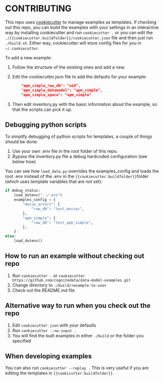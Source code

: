 # CONTRIBUTING

This repo uses [cookiecutter](https://cookiecutter.readthedocs.io/en/stable/index.html) to manage examples
as templates. If checking out this repo, you can build the examples with your settings in an interactive way
by installing cookiecutter and run `cookiecutter .` or
you can edit the `./{{cookiecutter.buildfolder}}/cookiecutter.json` file and then just run `./build.sh`. Either
way, cookiecutter will store config files for you in `~/.cookiecutter`.

To add a new example:

1. Follow the structure of the existing ones and add a new.
2. Edit the cookiecutter.json file to add the defaults for your example:

    ```json
        "apm_simple_raw_db": "oid",
        "apm_simple_datamodel": "apm_simple",
        "apm_simple_space": "apm_simple"
    ```

3. Then edit inventory.py with the basic information about the example, so that the scripts can pick it up.

## Debugging python scripts

To simplify debugging of python scripts for templates, a couple of things should be done:

1. Use your own .env file in the root folder of this repo.
2. Bypass the inventory.py file a debug hardcoded configuration (see below how)

You can see how `load_data.py` overrides the examples_config and loads the root .env instead of the .env
in the `{{cookiecutter.buildfolder}}`folder (which uses template variables that are not set):

```python
if debug_status:
    load_dotenv("../.env")
    examples_config = {
        "movie_actors": {
            "raw_db": "test_movies",
        },
        "apm_simple": {
            "raw_db": "test_apm_simple",
        },
    }
else:
    load_dotenv()
```

## How to run an example without checking out repo

1. Run `cookiecutter .` or `cookiecutter https://github.com/cognitedata/data-model-examples.git`
2. Change directory to `./build/<example-to-use>`
3. Check out the README.md file

## Alternative way to run when you check out the repo

1. Edit `cookiecutter.json` with your defaults
2. Run `cookiecutter --no-input .`
3. You will find the built examples in either `./build` or the folder you specified

## When developing examples

You can also run `cookiecutter --replay .` This is very useful if you are editing the templates in `{{cookicutter.buildfolder}}`.
